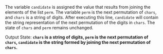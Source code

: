 The variable `candidate` is assigned the value that results from joining the elements of the list `perm`. The variable `perm` is the next permutation of `chars`, and `chars` is a string of digits. After executing this line, `candidate` will contain the string representation of the next permutation of the digits in `chars`. The state of `chars` and `perm` remains unchanged. 

Output State: **`chars` is a string of digits, `perm` is the next permutation of `chars`, `candidate` is the string formed by joining the next permutation of `chars`.**